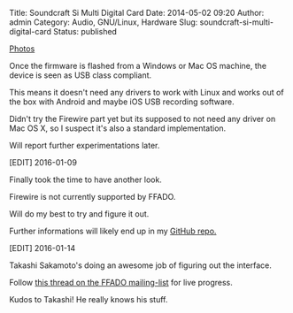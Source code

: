 Title: Soundcraft Si Multi Digital Card
Date: 2014-05-02 09:20
Author: admin
Category: Audio, GNU/Linux, Hardware
Slug: soundcraft-si-multi-digital-card
Status: published

[Photos](https://plus.google.com/photos/103261928464197839037/albums/6149870533468472513?authkey=CIKBr4W_q_KKngE)

Once the firmware is flashed from a Windows or Mac OS machine, the
device is seen as USB class compliant.  
  
This means it doesn't need any drivers to work with Linux and works out
of the box with Android and maybe iOS USB recording software.  
  
Didn't try the Firewire part yet but its supposed to not need any driver
on Mac OS X, so I suspect it's also a standard implementation.  
  
Will report further experimentations later.

\[EDIT\] 2016-01-09  
  
Finally took the time to have another look.  
  
Firewire is not currently supported by FFADO.  
  
Will do my best to try and figure it out.  
  
Further informations will likely end up in my [GitHub
repo.](https://github.com/EMATech/Soundcraft_Digital)

\[EDIT\] 2016-01-14  
  
Takashi Sakamoto's doing an awesome job of figuring out the interface.  
  
Follow [this thread on the FFADO
mailing-list](http://sourceforge.net/p/ffado/mailman/ffado-devel/thread/CAKKsO5CYHVRvgo6AV%3D%3DZRJ2it53cF7UGHnnDyCLZY_jzJYHpSA%40mail.gmail.com/)
for live progress.  
  
Kudos to Takashi! He really knows his stuff.
